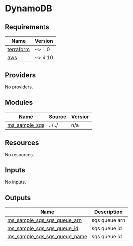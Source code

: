 # DynamoDB

<!-- BEGINNING OF PRE-COMMIT-TERRAFORM DOCS HOOK -->
## Requirements

| Name | Version |
|------|---------|
| <a name="requirement_terraform"></a> [terraform](#requirement\_terraform) | ~> 1.0 |
| <a name="requirement_aws"></a> [aws](#requirement\_aws) | ~> 4.10 |

## Providers

No providers.

## Modules

| Name | Source | Version |
|------|--------|---------|
| <a name="module_ms_sample_sqs"></a> [ms\_sample\_sqs](#module\_ms\_sample\_sqs) | ../../ | n/a |

## Resources

No resources.

## Inputs

No inputs.

## Outputs

| Name | Description |
|------|-------------|
| <a name="output_ms_sample_sqs_sqs_queue_arn"></a> [ms\_sample\_sqs\_sqs\_queue\_arn](#output\_ms\_sample\_sqs\_sqs\_queue\_arn) | sqs queue arn |
| <a name="output_ms_sample_sqs_sqs_queue_id"></a> [ms\_sample\_sqs\_sqs\_queue\_id](#output\_ms\_sample\_sqs\_sqs\_queue\_id) | sqs queue id |
| <a name="output_ms_sample_sqs_sqs_queue_name"></a> [ms\_sample\_sqs\_sqs\_queue\_name](#output\_ms\_sample\_sqs\_sqs\_queue\_name) | sqs queue id |

<!-- END OF PRE-COMMIT-TERRAFORM DOCS HOOK -->
